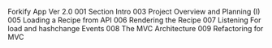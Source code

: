 Forkify App Ver 2.0
001 Section Intro
003 Project Overview and Planning (I)
005 Loading a Recipe from API
006 Rendering the Recipe
007 Listening For load and hashchange Events
008 The MVC Architecture
009 Refactoring for MVC